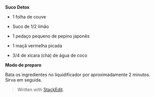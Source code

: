 ﻿**Suco Detox**

 - 1 folha de couve

 - Suco de 1/2 limão

 - 1 pedaço pequeno de pepino japonês

 - 1 maçã vermelha picada
 
 - 3/4 de xícara (chá) de água de coco

**Modo de preparo**

Bata os ingredientes no liquidificador por aproximadamente 2 minutos. Sirva em seguida.

> Written with [StackEdit](https://stackedit.io/).
